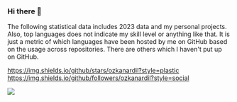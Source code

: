### Hi there 👋

The following statistical data includes 2023 data and my personal projects.  
Also, top languages does not indicate my skill level or anything like that. It is just a metric of which languages have been hosted by me on GitHub based on the usage across repositories. There are others which I haven't put up on GitHub.

https://img.shields.io/github/stars/ozkanardil?style=plastic 
https://img.shields.io/github/followers/ozkanardil?style=social 


<!--START_SECTION:waka-->
<!--END_SECTION:waka-->

<img src="https://wakatime.com/share/@cfcfc8a2-cf44-452b-a666-40f6e632e3d8/93da2d40-4e15-483d-92a0-295f1b7448da.svg" />

<!--
**ozkanardil/ozkanardil** is a ✨ _special_ ✨ repository because its `README.md` (this file) appears on your GitHub profile.

Here are some ideas to get you started:

- 🔭 I’m currently working on ...
- 🌱 I’m currently learning ...
- 👯 I’m looking to collaborate on ...
- 🤔 I’m looking for help with ...
- 💬 Ask me about ...
- 📫 How to reach me: ...
- 😄 Pronouns: ...
- ⚡ Fun fact: ...
-->
